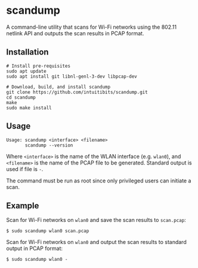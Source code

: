 # scandump

A command-line utility that scans for Wi-Fi networks using the 802.11 netlink API and outputs the scan results in PCAP format.

## Installation

```shell
# Install pre-requisites
sudo apt update
sudo apt install git libnl-genl-3-dev libpcap-dev

# Download, build, and install scandump
git clone https://github.com/intuitibits/scandump.git
cd scandump
make
sudo make install
```

## Usage

```shell
Usage: scandump <interface> <filename>
       scandump --version
```

Where `<interface>` is the name of the WLAN interface (e.g. `wlan0`), and `<filename>` is the name of the PCAP file to be generated. Standard output is used if file is `-`.

The command must be run as root since only privileged users can initiate a scan.

## Example

Scan for Wi-Fi networks on `wlan0` and save the scan results to `scan.pcap`:
```console
$ sudo scandump wlan0 scan.pcap
```

Scan for Wi-Fi networks on `wlan0` and output the scan results to standard output in PCAP format:
```console
$ sudo scandump wlan0 -
```
